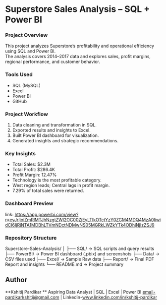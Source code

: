 # Superstore Sales Analysis – SQL + Power BI

### **Project Overview**
This project analyzes Superstore’s profitability and operational efficiency using SQL and Power BI.  
The analysis covers 2014–2017 data and explores sales, profit margins, regional performance, and customer behavior.

### **Tools Used**
- SQL (MySQL)
- Excel
- Power BI
- GitHub

### **Project Workflow**
1. Data cleaning and transformation in SQL.
2. Exported results and insights to Excel.
3. Built Power BI dashboard for visualization.
4. Generated insights and strategic recommendations.

### **Key Insights**
- Total Sales: $2.3M  
- Total Profit: $286.4K  
- Profit Margin: 12.47%  
- Technology is the most profitable category.  
- West region leads; Central lags in profit margin.  
- 7.29% of total sales were returned.

### **Dashboard Preview**

link: https://app.powerbi.com/view?r=eyJrIjoiZmRlMTJhNzgtZWI2OC00ZjEyLTlkOTctYzY0ZGM4MDQ4MzA0IiwidCI6IjRjNTA1MDBhLTVmNDctNDMwNS05MGRkLWZkYTk4ODhjNjIzZSJ9

### **Repository Structure**

Superstore-Sales-Analysis/
│
├── SQL/ → SQL scripts and query results
├── PowerBI/ → Power BI dashboard (.pbix) and screenshots
├── Data/ → CSV files used
├── Excel/ → Sample Raw data
├── Report/ → Final PDF Report and insights
└── README.md → Project summary
## Author

**Kshitij Pardikar **
Aspiring Data Analyst | SQL | Excel | Power BI
email-pardikarkshitij@gmail.com | Linkedin-www.linkedin.com/in/kshitij-pardikar
